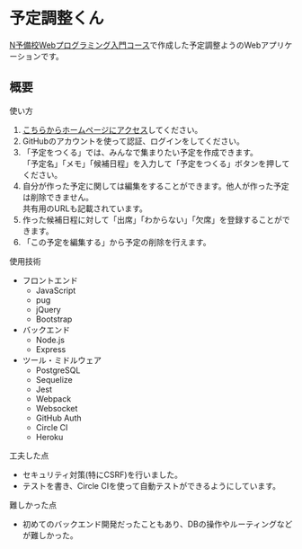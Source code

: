 # 予定調整くん

[N予備校Webプログラミング入門コース](https://www.nnn.ed.nico/pages/programming/)で作成した予定調整ようのWebアプリケーションです。

## 概要
使い方
1. [こちらからホームページにアクセス](https://afternoon-gorge-50344.herokuapp.com/)してください。
2. GitHubのアカウントを使って認証、ログインをしてください。
3. 「予定をつくる」では、みんなで集まりたい予定を作成できます。<br>
「予定名」「メモ」「候補日程」を入力して「予定をつくる」ボタンを押してください。
4. 自分が作った予定に関しては編集をすることができます。他人が作った予定は削除できません。<br>共有用のURLも記載されています。
5. 作った候補日程に対して「出席」「わからない」「欠席」を登録することができます。
6. 「この予定を編集する」から予定の削除を行えます。

使用技術
- フロントエンド
  - JavaScript
  - pug
  - jQuery
  - Bootstrap
- バックエンド
  - Node.js
  - Express
- ツール・ミドルウェア
  - PostgreSQL
  - Sequelize
  - Jest
  - Webpack
  - Websocket
  - GitHub Auth
  - Circle CI
  - Heroku

工夫した点
- セキュリティ対策(特にCSRF)を行いました。
- テストを書き、Circle CIを使って自動テストができるようにしています。

難しかった点
- 初めてのバックエンド開発だったこともあり、DBの操作やルーティングなどが難しかった。